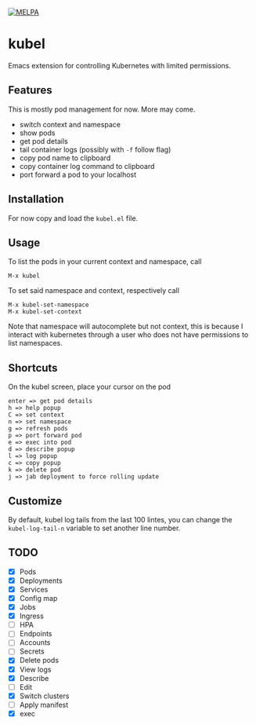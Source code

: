 [![MELPA](https://melpa.org/packages/kubel-badge.svg)](https://melpa.org/#/kubel)

# kubel

Emacs extension for controlling Kubernetes with limited permissions.

## Features
This is mostly pod management for now. More may come.

- switch context and namespace
- show pods
- get pod details
- tail container logs (possibly with `-f` follow flag)
- copy pod name to clipboard
- copy container log command to clipboard
- port forward a pod to your localhost

## Installation

For now copy and load the `kubel.el` file.

## Usage

To list the pods in your current context and namespace, call
```
M-x kubel
```
To set said namespace and context, respectively call
```
M-x kubel-set-namespace
M-x kubel-set-context
```
Note that namespace will autocomplete but not context,
this is because I interact with kubernetes through a user who
does not have permissions to list namespaces.

## Shortcuts

On the kubel screen, place your cursor on the pod
```
enter => get pod details
h => help popup
C => set context
n => set namespace
g => refresh pods
p => port forward pod
e => exec into pod
d => describe popup
l => log popup
c => copy popup
k => delete pod
j => jab deployment to force rolling update
```

## Customize

By default, kubel log tails from the last 100 lintes, you can change the `kubel-log-tail-n` variable to set another line number.


## TODO
- [x] Pods
- [x] Deployments
- [x] Services
- [x] Config map
- [x] Jobs
- [x] Ingress
- [ ] HPA
- [ ] Endpoints
- [ ] Accounts
- [ ] Secrets
- [x] Delete pods
- [x] View logs
- [x] Describe
- [ ] Edit
- [x] Switch clusters
- [ ] Apply manifest
- [x] exec
